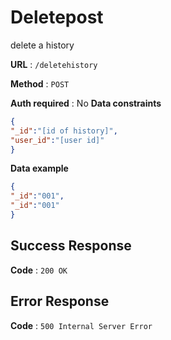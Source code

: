# Deletepost

delete a history

**URL** : `/deletehistory`

**Method** : `POST`

**Auth required** : No
**Data constraints**

```json
{
"_id":"[id of history]",
"user_id":"[user id]"
}

```

**Data example**

```json
{
"_id":"001",
"_id":"001"
}
```


## Success Response

**Code** : `200 OK`

## Error Response
**Code** : `500 Internal Server Error`

